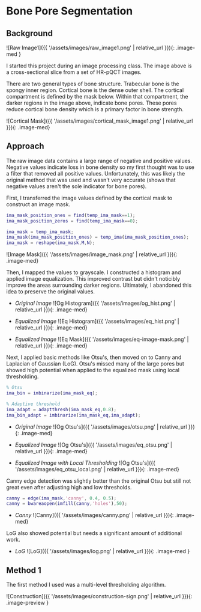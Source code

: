 # Bone Pore Segmentation

## Background

![Raw Image1]({{ '/assets/images/raw_image1.png' | relative_url }}){: .image-med }

I started this project during an image processing class. The image above is a cross-sectional slice from a set of HR-pQCT images.

There are two general types of bone structure. Trabecular bone is the spongy inner region. Cortical bone is the dense outer shell. The cortical compartment is defined by the mask below. Within that compartment, the darker regions in the image above, indicate bone pores. These pores reduce cortical bone density which is a primary factor in bone strength.

![Cortical Mask]({{ '/assets/images/cortical_mask_image1.png' | relative_url }}){: .image-med}

## Approach

The raw image data contains a large range of negative and positive values. Negative values indicate loss in bone density so my first thought was to use a filter that removed all positive values. Unfortunately, this was likely the original method that was used and wasn't very accurate (shows that negative values aren't the sole indicator for bone pores).

First, I transferred the image values defined by the cortical mask to construct an image mask.

~~~matlab
ima_mask_position_ones = find(temp_ima_mask==1);
ima_mask_position_zeros = find(temp_ima_mask==0);

ima_mask = temp_ima_mask;
ima_mask(ima_mask_position_ones) = temp_ima(ima_mask_position_ones);
ima_mask = reshape(ima_mask,M,N);
~~~

![Image Mask]({{ '/assets/images/image_mask.png' | relative_url }}){: .image-med}

Then, I mapped the values to grayscale. I constructed a histogram and applied image equalization. This improved contrast but didn't noticibly improve the areas surrounding darker regions. Ultimately, I abandoned this idea to preserve the original values.

* *Original Image*
![Og Histogram]({{ '/assets/images/og_hist.png' | relative_url }}){: .image-med}

* *Equalized Image*
![Eq Histogram]({{ '/assets/images/eq_hist.png' | relative_url }}){: .image-med}

* *Equalized Image*
![Eq Mask]({{ '/assets/images/eq-image-mask.png' | relative_url }}){: .image-med}

Next, I applied basic methods like Otsu's, then moved on to Canny and Laplacian of Gaussian (LoG). Otsu's missed many of the large pores but showed high potential when applied to the equalized mask using local thresholding.

~~~matlab
% Otsu
ima_bin = imbinarize(ima_mask_eq);

% Adaptive threshold
ima_adapt = adaptthresh(ima_mask_eq,0.8);
ima_bin_adapt = imbinarize(ima_mask_eq,ima_adapt);
~~~

* *Original Image*
![Og Otsu's]({{ '/assets/images/otsu.png' | relative_url }}){: .image-med}

* *Equalized Image*
![Og Otsu's]({{ '/assets/images/eq_otsu.png' | relative_url }}){: .image-med}

* *Equalized Image with Local Thresholding*
![Og Otsu's]({{ '/assets/images/eq_otsu_local.png' | relative_url }}){: .image-med}

Canny edge detection was slightly better than the original Otsu but still not great even after adjusting high and low thresholds.

~~~matlab
canny = edge(ima_mask,'canny', 0.4, 0.5);
canny = bwareaopen(imfill(canny,'holes'),50);
~~~

* *Canny*
![Canny]({{ '/assets/images/canny.png' | relative_url }}){: .image-med}

LoG also showed potential but needs a significant amount of additional work.

* *LoG*
![LoG]({{ '/assets/images/log.png' | relative_url }}){: .image-med }

## Method 1

The first method I used was a multi-level thresholding algorithm.

![Construction]({{ '/assets/images/construction-sign.png' | relative_url }}){: .image-preview }
